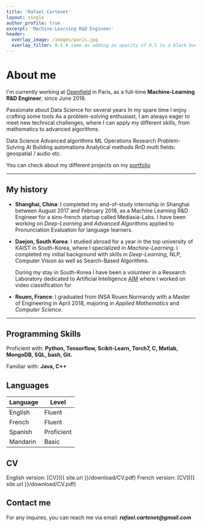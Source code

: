 ```yaml
---
title: 'Rafael Cartenet'
layout: single
author_profile: true
excerpt: 'Machine-Learning R&D Engineer'
header:
  overlay_image: /images/paris.jpg
  overlay_filter: 0.5 # same as adding an opacity of 0.5 to a black background
---
```


# About me

I'm currently working at [Openfield](http://openfieldlive.com/?lang=en) in Paris, as a full-time **Machine-Learning R&D Engineer**, since June 2018.

Passionate about Data Science for several years
In my spare time I enjoy crafting some tools
As a problem-solving enthusiast, I am always eager to meet new technical challenges, where I can apply my different skills, from mathematics to advanced algorithms.

Data Science
Advanced algorithms
ML
Operations Research
Problem-Solving
AI
Building automations
Analytical methods
RnD
multi fields: geospatial / audio etc.

You can check about my different projects on my [portfolio](https://rafaelcartenet.github.io/portfolio/)

---

## My history

- **Shanghai, China**:
  I completed my end-of-study internship in Shanghai between August 2017 and February 2018, as a Machine Learning R&D Engineer for a sino-french startup called Mediasia-Labs. I have been working on *Deep-Learning* and *Advanced Algorithms* applied to Pronunciation Evaluation for language learners.

- **Daejon, South Korea**:
  I studied abroad for a year in the top university of KAIST in South-Korea, where I specialized in *Machine-Learning*. I completed my initial background with skills in *Deep-Learning*, NLP, Computer Vision as well as Search-Based Algorithms.

  During my stay in South-Korea I have been a volunteer in a Research Laboratory dedicated to Artificial Intelligence [AIM](http://slsp.kaist.ac.kr/xe/) where I worked on video classification for

- **Rouen, France**:
  I graduated from INSA Rouen Normandy with a Master of Engineering in April 2018, majoring in *Applied Mathematics* and *Computer Science*.

---

## Programming Skills

Proficient with: **Python, Tensorflow, Scikit-Learn, Torch7, C, Matlab, MongoDB, SQL, bash, Git.**

Familiar with: **Java, C++**

## Languages

| Language | Level  |
|----------|--------|
| English  | Fluent |
| French   | Fluent |
| Spanish  | Proficient |
| Mandarin | Basic  |

## CV

English version: [CV]({{ site.url }}/download/CV.pdf)
French version: [CV]({{ site.url }}/download/CV.pdf)

## Contact me

For any inquires, you can reach me via email: **_rafael.cartenet@gmail.com_**
